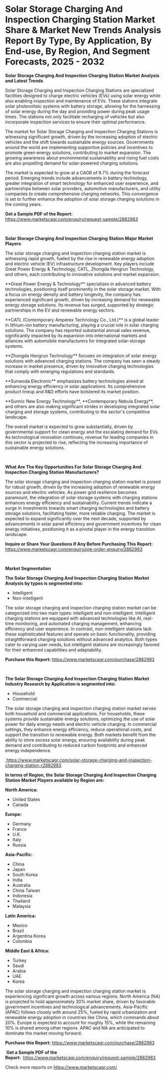<p><h1>Solar Storage Charging And Inspection Charging Station Market Share & Market New Trends Analysis Report By Type, By Application, By End-use, By Region, And Segment Forecasts, 2025 - 2032</h1></p><p><strong>Solar Storage Charging And Inspection Charging Station Market Analysis and Latest Trends</strong></p>
<p><p>Solar Storage Charging and Inspection Charging Stations are specialized facilities designed to charge electric vehicles (EVs) using solar energy while also enabling inspection and maintenance of EVs. These stations integrate solar photovoltaic systems with battery storage, allowing for the harnessing of solar energy during the day and providing power during peak usage times. The stations not only facilitate recharging of vehicles but also incorporate inspection services to ensure their optimal performance.</p><p>The market for Solar Storage Charging and Inspection Charging Stations is witnessing significant growth, driven by the increasing adoption of electric vehicles and the shift towards sustainable energy sources. Governments around the world are implementing supportive policies and incentives to promote green energy solutions, contributing to market expansion. The growing awareness about environmental sustainability and rising fuel costs are also propelling demand for solar-powered charging solutions.</p><p>The market is expected to grow at a CAGR of 9.7% during the forecast period. Emerging trends include advancements in battery technology, greater integration of smart technology for enhanced user experience, and partnerships between solar providers, automotive manufacturers, and utility companies to create comprehensive charging networks. This convergence is set to further enhance the adoption of solar storage charging solutions in the coming years.</p></p>
<p><strong>Get a Sample PDF of the Report:&nbsp;</strong> <a href="https://www.marketscagr.com/enquiry/request-sample/2882983?utm_campaign=2462&utm_medium=2&utm_source=Github&utm_content=ia&utm_term=13032025&utm_id=solar-storage-charging-and-inspection-charging-station">https://www.marketscagr.com/enquiry/request-sample/2882983</a></p>
<p>&nbsp;</p>
<p><strong>Solar Storage Charging And Inspection Charging Station Major Market Players</strong></p>
<p><p>The solar storage charging and inspection charging station market is witnessing rapid growth, fueled by the rise in renewable energy adoption and electric vehicle (EV) infrastructure development. Key players include Great Power Energy & Technology, CATL, Zhongda Hengrun Technology, and others, each contributing to innovative solutions and market expansion.</p><p>**Great Power Energy & Technology** specializes in advanced battery technologies, positioning itself prominently in the solar storage market. With a focus on energy density and battery longevity, the company has experienced significant growth, driven by increasing demand for renewable energy storage solutions. Its revenue has surged, supported by strategic partnerships in the EV and renewable energy sectors.</p><p>**CATL (Contemporary Amperex Technology Co., Ltd.)** is a global leader in lithium-ion battery manufacturing, playing a crucial role in solar charging solutions. The company has reported substantial annual sales revenue, significantly impacted by its expansion into international markets and alliances with automobile manufacturers for integrated solar-storage systems.</p><p>**Zhongda Hengrun Technology** focuses on integration of solar energy solutions with advanced charging stations. The company has seen a steady increase in market presence, driven by innovative charging technologies that comply with emerging regulations and standards.</p><p>**Sunwoda Electronic** emphasizes battery technologies aimed at enhancing energy efficiency in solar applications. Its comprehensive product lineup and R&D efforts have bolstered its market position.</p><p>**Sunnic New Energy Technology**, **Contemporary Nebula Energy**, and others are also making significant strides in developing integrated solar charging and storage systems, contributing to the sector's competitive landscape.</p><p>The overall market is expected to grow substantially, driven by governmental support for clean energy and the escalating demand for EVs. As technological innovation continues, revenue for leading companies in this sector is projected to rise, reflecting the increasing importance of sustainable energy solutions.</p></p>
<p>&nbsp;</p>
<p><strong>What Are The Key Opportunities For Solar Storage Charging And Inspection Charging Station Manufacturers?</strong></p>
<p><p>The solar storage charging and inspection charging station market is poised for robust growth, driven by the increasing adoption of renewable energy sources and electric vehicles. As power grid resilience becomes paramount, the integration of solar storage systems with charging stations enhances energy efficiency and sustainability. Current trends indicate a surge in investments towards smart charging technologies and battery storage solutions, facilitating faster, more reliable charging. The market is expected to expand significantly over the next decade, supported by advancements in solar panel efficiency and government incentives for clean energy initiatives, positioning it as a pivotal player in the energy transition landscape.</p></p>
<p><strong>Inquire or Share Your Questions If Any Before Purchasing This Report:</strong> <a href="https://www.marketscagr.com/enquiry/pre-order-enquiry/2882983?utm_campaign=2462&utm_medium=2&utm_source=Github&utm_content=ia&utm_term=13032025&utm_id=solar-storage-charging-and-inspection-charging-station">https://www.marketscagr.com/enquiry/pre-order-enquiry/2882983</a></p>
<p>&nbsp;</p>
<p><strong>Market Segmentation</strong></p>
<p><strong>The Solar Storage Charging And Inspection Charging Station Market Analysis by types is segmented into:</strong></p>
<p><ul><li>Intelligent</li><li>Non-intelligent</li></ul></p>
<p><p>The solar storage charging and inspection charging station market can be categorized into two main types: intelligent and non-intelligent. Intelligent charging stations are equipped with advanced technologies like AI, real-time monitoring, and automated charging management, enhancing efficiency and user experience. In contrast, non-intelligent stations lack these sophisticated features and operate on basic functionality, providing straightforward charging solutions without advanced analytics. Both types cater to varying user needs, but intelligent stations are increasingly favored for their enhanced capabilities and adaptability.</p></p>
<p><strong>Purchase this Report:&nbsp;</strong><a href="https://www.marketscagr.com/purchase/2882983?utm_campaign=2462&utm_medium=2&utm_source=Github&utm_content=ia&utm_term=13032025&utm_id=solar-storage-charging-and-inspection-charging-station">https://www.marketscagr.com/purchase/2882983</a></p>
<p>&nbsp;</p>
<p><strong>The Solar Storage Charging And Inspection Charging Station Market Industry Research by Application is segmented into:</strong></p>
<p><ul><li>Household</li><li>Commercial</li></ul></p>
<p><p>The solar storage charging and inspection charging station market serves both household and commercial applications. For households, these systems provide sustainable energy solutions, optimizing the use of solar power for daily energy needs and electric vehicle charging. In commercial settings, they enhance energy efficiency, reduce operational costs, and support the transition to renewable energy. Both markets benefit from the ability to store excess solar energy, ensuring availability during peak demand and contributing to reduced carbon footprints and enhanced energy independence.</p></p>
<p><a href="https://www.marketscagr.com/solar-storage-charging-and-inspection-charging-station-r2882983?utm_campaign=2462&utm_medium=2&utm_source=Github&utm_content=ia&utm_term=13032025&utm_id=solar-storage-charging-and-inspection-charging-station">&nbsp;https://www.marketscagr.com/solar-storage-charging-and-inspection-charging-station-r2882983</a></p>
<p><strong>In terms of Region, the Solar Storage Charging And Inspection Charging Station Market Players available by Region are:</strong></p>
<p>
    <p> <strong> North America: </strong>
        <ul>
            <li>United States</li>
            <li>Canada</li>
        </ul>
        </p> 
    <p> <strong> Europe: </strong>
        <ul>
            <li>Germany</li>
            <li>France</li>
            <li>U.K.</li>
            <li>Italy</li>
            <li>Russia</li>
        </ul>
        </p> 
    <p> <strong> Asia-Pacific: </strong>
        <ul>
            <li>China</li>
            <li>Japan</li>
            <li>South Korea</li>
            <li>India</li>
            <li>Australia</li>
            <li>China Taiwan</li>
            <li>Indonesia</li>
            <li>Thailand</li>
            <li>Malaysia</li>
        </ul>
        </p> 
    <p> <strong> Latin America: </strong>
        <ul>
            <li>Mexico</li>
            <li>Brazil</li>
            <li>Argentina Korea</li>
            <li>Colombia</li>
        </ul>
        </p> 
    <p> <strong> Middle East & Africa: </strong>
        <ul>
            <li>Turkey</li>
            <li>Saudi</li>
            <li>Arabia</li>
            <li>UAE</li>
            <li>Korea</li>
        </ul>
    </p>
    </p>
<p><p>The solar storage charging and inspection charging station market is experiencing significant growth across various regions. North America (NA) is projected to hold approximately 30% market share, driven by favorable government incentives and technological advancements. Asia-Pacific (APAC) follows closely with around 25%, fueled by rapid urbanization and renewable energy adoption in countries like China, which commands about 20%. Europe is expected to account for roughly 15%, while the remaining 10% is shared among other regions. APAC and NA are anticipated to dominate the market moving forward.</p></p>
<p><strong>Purchase this Report: </strong><a href="https://www.marketscagr.com/purchase/2882983?utm_campaign=2462&utm_medium=2&utm_source=Github&utm_content=ia&utm_term=13032025&utm_id=solar-storage-charging-and-inspection-charging-station">https://www.marketscagr.com/purchase/2882983</a></p>
<p>&nbsp;<strong>Get a Sample PDF of the Report:&nbsp;&nbsp;</strong><a href="https://www.marketscagr.com/enquiry/request-sample/2882983?utm_campaign=2462&utm_medium=2&utm_source=Github&utm_content=ia&utm_term=13032025&utm_id=solar-storage-charging-and-inspection-charging-station">https://www.marketscagr.com/enquiry/request-sample/2882983</a></p>
<p><strong></strong></p>
<p>Check more reports on <a href="https://www.marketscagr.com/?utm_campaign=2462&utm_medium=2&utm_source=Github&utm_content=ia&utm_term=13032025&utm_id=solar-storage-charging-and-inspection-charging-station">https://www.marketscagr.com/</a></p>